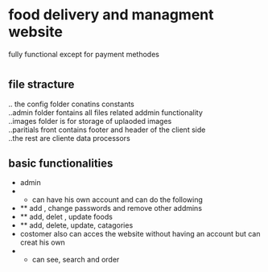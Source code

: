 # food delivery and managment website
fully functional except for payment methodes 
#
## file stracture
.. the config folder conatins constants  
..admin folder fontains all files related addmin functionality  
..images folder is for storage of uplaoded images  
..paritials front contains footer and header of the client side  
..the rest are cliente data processors   
## basic functionalities
* admin 
* * can have his own account and can do the following 
* ** add , change passwords and remove other addmins
* ** add, delet , update foods
* ** add, delete, update, catagories
* costomer also can acces the website without having an account but can creat his own
* * can see, search and order 
 


